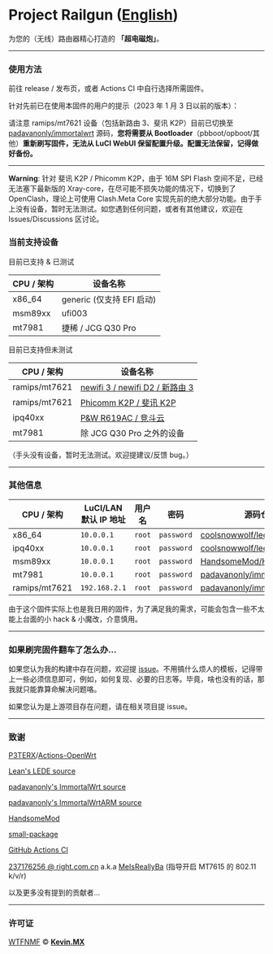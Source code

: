 # Project Railgun ([English](README.md))

为您的（无线）路由器精心打造的 **「超电磁炮」**。

***

### 使用方法

前往 release / 发布页，或者 Actions CI 中自行选择所需固件。

针对先前已在使用本固件的用户的提示（2023 年 1 月 3 日以前的版本）：

请注意 ramips/mt7621 设备（包括新路由 3、斐讯 K2P）目前已切换至 [padavanonly/immortalwrt](https://github.com/padavanonly/immortalwrt) 源码，**您将需要从 Bootloader**（pbboot/opboot/其他）**重新刷写固件，无法从 LuCI WebUI 保留配置升级。配置无法保留，记得做好备份。**

***

**Warning**: 针对 斐讯 K2P / Phicomm K2P，由于 16M SPI Flash 空间不足，已经无法塞下最新版的 Xray-core，在尽可能不损失功能的情况下，切换到了 OpenClash，理论上可使用 Clash.Meta Core 实现先前的绝大部分功能。由于手上没有设备，暂时无法测试。如您遇到任何问题，或者有其他建议，欢迎在 Issues/Discussions 区讨论。

### 当前支持设备

目前已支持 & 已测试

| CPU / 架构 | 设备名称                  |
|------------|---------------------------|
| x86_64     | generic (仅支持 EFI 启动) |
| msm89xx    | ufi003                    |
| mt7981     | 捷稀 / JCG Q30 Pro        |

目前已支持但未测试

| CPU / 架构    | 设备名称                                                                    |
|---------------|---------------------------------------------------------------------------|
| ramips/mt7621 | [newifi 3 / newifi D2 / 新路由 3](https://openwrt.org/toh/lenovo/newifi_d2) |
| ramips/mt7621 | [Phicomm K2P / 斐讯 K2P](https://openwrt.org/toh/phicomm/k2p_ke2p)          |
| ipq40xx       | [P&W R619AC / 竞斗云](https://openwrt.org/toh/p_w/r619ac)                   |
| mt7981        | 除 JCG Q30 Pro 之外的设备                                                   |

（手头没有设备，暂时无法测试。欢迎提建议/反馈 bug。）

***

### 其他信息

| CPU / 架构    | LuCI/LAN 默认 IP 地址 | 用户名 | 密码       | 源码仓库                                                                    |
|---------------|-----------------------|--------|------------|-----------------------------------------------------------------------------|
| x86_64        | `10.0.0.1`            | `root` | `password` | [coolsnowwolf/lede](https://github.com/coolsnowwolf/lede)                   |
| ipq40xx       | `10.0.0.1`            | `root` | `password` | [coolsnowwolf/lede](https://github.com/coolsnowwolf/lede)                   |
| msm89xx       | `10.0.0.1`            | `root` | `password` | [HandsomeMod/HandsomeMod](https://github.com/HandsomeMod/HandsomeMod)       |
| mt7981        | `10.0.0.1`            | `root` | `password` | [padavanonly/immortalwrtARM](https://github.com/padavanonly/immortalwrtARM) |
| ramips/mt7621 | `192.168.2.1`         | `root` | `password` | [padavanonly/immortalwrt](https://github.com/padavanonly/immortalwrt)       |


由于这个固件实际上也是我日用的固件，为了满足我的需求，可能会包含一些不太能上台面的小 hack & 小魔改，介意慎用。

***

### 如果刷完固件翻车了怎么办...

如果您认为我的构建中存在问题，欢迎提 [issue](https://github.com/KevinMX/Railgun/issues/new/choose)。不用搞什么烦人的模板，记得带上一些必须信息即可，例如，如何复现、必要的日志等。毕竟，啥也没有的话，那我就只能靠算命解决问题咯。

如果您认为是上游项目存在问题，请在相关项目提 issue。

***

### 致谢

[P3TERX](https://p3terx.com)/[Actions-OpenWrt](https://github.com/P3TERX/Actions-OpenWrt)

[Lean's LEDE source](https://github.com/coolsnowwolf/lede)

[padavanonly's ImmortalWrt source](https://github.com/padavanonly/immortalwrt)

[padavanonly's ImmortalWrtARM source](https://github.com/padavanonly/immortalwrtARM)

[HandsomeMod](https://github.com/HandsomeMod/HandsomeMod)

[small-package](https://github.com/kenzok8/small-package)

[GitHub Actions CI](https://github.com/features/actions)

[237176256 @ right.com.cn](https://www.right.com.cn/forum/space-uid-364126.html) a.k.a [MeIsReallyBa](https://github.com/MeIsReallyBa) (指导开启 MT7615 的 802.11 k/v/r)

以及更多没有提到的贡献者...

***

### 许可证

[WTFNMF](https://github.com/adversary-org/wtfnmf) © [**Kevin.MX**](https://mary.kevinmx.top)
